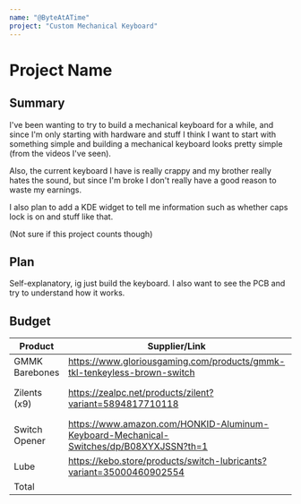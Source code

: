```yaml
---
name: "@ByteAtATime"
project: "Custom Mechanical Keyboard"
---
```


# Project Name

## Summary

I've been wanting to try to build a mechanical keyboard for a while, and since I'm only starting with hardware and stuff I think I want to start with something simple and building a mechanical keyboard looks pretty simple (from the videos I've seen).

Also, the current keyboard I have is really crappy and my brother really hates the sound, but since I'm broke I don't really have a good reason to waste my earnings.

I also plan to add a KDE widget to tell me information such as whether caps lock is on and stuff like that.

(Not sure if this project counts though)

## Plan

Self-explanatory, ig just build the keyboard. I also want to see the PCB and try to understand how it works.

## Budget

| Product         | Supplier/Link                                                                          | Cost                |
| --------------- | -------------------------------------------------------------------------------------- | ------------------- |
| GMMK Barebones  | https://www.gloriousgaming.com/products/gmmk-tkl-tenkeyless-brown-switch               | $109.95             |
| Zilents (x9)    | https://zealpc.net/products/zilent?variant=5894817710118                               | $11.05 * 9 = $99.45 |
| Switch Opener   | https://www.amazon.com/HONKID-Aluminum-Keyboard-Mechanical-Switches/dp/B08XYXJSSN?th=1 | $12.99              |
| Lube            | https://kebo.store/products/switch-lubricants?variant=35000460902554                   | $7.00               |
| Total           |                                                                                        | $229.39             |
